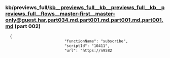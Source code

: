 ### kb/previews_full/kb__previews_full__kb__previews_full__kb__previews_full__flows__master-first__master-only@guest.har.part034.md.part001.md.part001.md.part001.md (part 002)

```md
  {
                          "functionName": "subscribe",
                          "scriptId": "10411",
                          "url": "https://n9582
```

```

